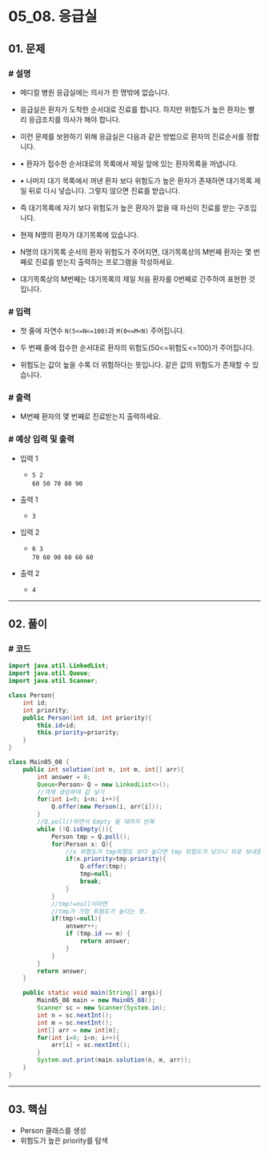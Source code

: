 # 05_08. 응급실

## 01. 문제

### # 설명

- 메디컬 병원 응급실에는 의사가 한 명밖에 없습니다.

- 응급실은 환자가 도착한 순서대로 진료를 합니다. 하지만 위험도가 높은 환자는 빨리 응급조치를 의사가 해야 합니다.

- 이런 문제를 보완하기 위해 응급실은 다음과 같은 방법으로 환자의 진료순서를 정합니다.

- • 환자가 접수한 순서대로의 목록에서 제일 앞에 있는 환자목록을 꺼냅니다.

- • 나머지 대기 목록에서 꺼낸 환자 보다 위험도가 높은 환자가 존재하면 대기목록 제일 뒤로 다시 넣습니다. 그렇지 않으면 진료를 받습니다.

- 즉 대기목록에 자기 보다 위험도가 높은 환자가 없을 때 자신이 진료를 받는 구조입니다.

- 현재 N명의 환자가 대기목록에 있습니다.

- N명의 대기목록 순서의 환자 위험도가 주어지면, 대기목록상의 M번째 환자는 몇 번째로 진료를 받는지 출력하는 프로그램을 작성하세요.

- 대기목록상의 M번째는 대기목록의 제일 처음 환자를 0번째로 간주하여 표현한 것입니다.

### # 입력

- 첫 줄에 자연수 `N(5<=N<=100)`과 `M(0<=M<N)` 주어집니다.

- 두 번째 줄에 접수한 순서대로 환자의 위험도(50<=위험도<=100)가 주어집니다.

- 위험도는 값이 높을 수록 더 위험하다는 뜻입니다. 같은 값의 위험도가 존재할 수 있습니다.

### # 출력

- M번째 환자의 몇 번째로 진료받는지 출력하세요.

### # 예상 입력 및 출력

- 입력 1
  - `5 2`
</br>`60 50 70 80 90`

- 출력 1
  - `3`

- 입력 2
  - `6 3`
</br>`70 60 90 60 60 60`

- 출력 2
  - `4`

---

## 02. 풀이

### # 코드

```java
import java.util.LinkedList;
import java.util.Queue;
import java.util.Scanner;

class Person{
    int id;
    int priority;
    public Person(int id, int priority){
        this.id=id;
        this.priority=priority;
    }
}

class Main05_08 {
    public int solution(int n, int m, int[] arr){
        int answer = 0;
        Queue<Person> Q = new LinkedList<>();
        //객체 생성하여 값 넣기
        for(int i=0; i<n; i++){
            Q.offer(new Person(i, arr[i]));
        }
        //Q.poll()하면서 Empty 될 때까지 반복
        while (!Q.isEmpty()){
            Person tmp = Q.poll();
            for(Person x: Q){
                //x 위험도가 tmp위험도 보다 높다면 tmp 위험도가 낮으니 뒤로 보내준다
                if(x.priority>tmp.priority){
                    Q.offer(tmp);
                    tmp=null;
                    break;
                }
            }
            //tmp!=null이라면
            //tmp가 가장 위험도가 높다는 뜻.
            if(tmp!=null){
                answer++;
                if (tmp.id == m) {
                    return answer;
                }
            }
        }
        return answer;
    }

    public static void main(String[] args){
        Main05_08 main = new Main05_08();
        Scanner sc = new Scanner(System.in);
        int n = sc.nextInt();
        int m = sc.nextInt();
        int[] arr = new int[n];
        for(int i=0; i<n; i++){
            arr[i] = sc.nextInt();
        }
        System.out.print(main.solution(n, m, arr));
    }
}

```

---

## 03. 핵심

- Person 클래스를 생성
- 위험도가 높은 priority를 탐색
